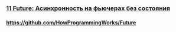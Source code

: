 ### [11 Future: Асинхронность на фьючерах без состояния](https://www.youtube.com/watch?v=22ONv3AGXdk)

#### https://github.com/HowProgrammingWorks/Future

